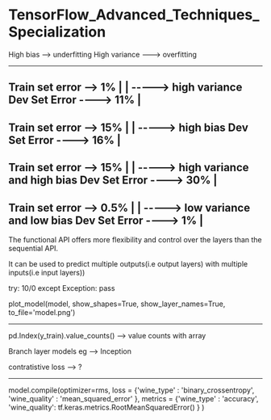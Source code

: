 # TensorFlow_Advanced_Techniques_Specialization

High bias --> underfitting
High variance ---> overfitting

------------------------------------------------------
Train set error --> 1%  	|
							| 	-----> high variance
Dev Set Error ----> 11% 	|
------------------------------------------------------
Train set error --> 15%  	|
							| 	-----> high bias
Dev Set Error ----> 16% 	|
------------------------------------------------------
Train set error --> 15%  	|
							| 	-----> high variance and high bias
Dev Set Error ----> 30% 	|
------------------------------------------------------
Train set error --> 0.5%  	|
							| 	-----> low variance and low bias
Dev Set Error ----> 1% 	|
------------------------------------------------------



The functional API offers more flexibility and control over the layers than the sequential API. 

It can be used to predict multiple outputs(i.e output layers) with multiple inputs(i.e input layers))


try:
  10/0
except Exception:
  pass
  

plot_model(model, show_shapes=True, show_layer_names=True, to_file='model.png')

---------------------------
pd.Index(y_train).value_counts() --> value counts with array

Branch layer models eg --> Inception

contratistive loss --> ?


-----------------------------------------

model.compile(optimizer=rms, 
              loss = {'wine_type' : 'binary_crossentropy',
                       'wine_quality' : 'mean_squared_error'
                      },
              metrics = {'wine_type' : 'accuracy',
                          'wine_quality': tf.keras.metrics.RootMeanSquaredError()
                        }
              )
			  
			  